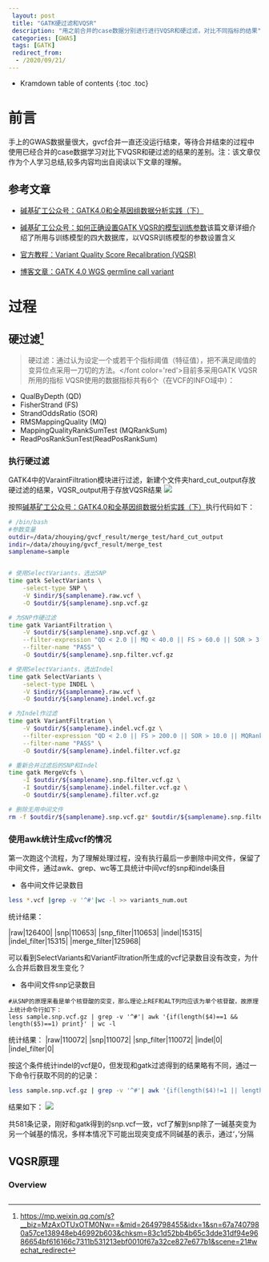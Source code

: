 ```yaml
---
 layout: post
 title: "GATK硬过滤和VQSR"
 description: "用之前合并的case数据分别进行进行VQSR和硬过滤，对比不同指标的结果"
 categories: [GWAS]
 tags: [GATK]
 redirect_from:
  - /2020/09/21/
---
```

 
 * Kramdown table of contents
 {:toc .toc}

# 前言
手上的GWAS数据量很大，gvcf合并一直还没运行结束，等待合并结束的过程中使用已经合并的case数据学习对比下VQSR和硬过滤的结果的差别。注：该文章仅作为个人学习总结,较多内容均出自阅读以下文章的理解。
## 参考文章

* [碱基矿工公众号：GATK4.0和全基因组数据分析实践（下）](https://mp.weixin.qq.com/s?__biz=MzAxOTUxOTM0Nw==&mid=2649798455&idx=1&sn=67a7407980a57ce138948eb46992b603&chksm=83c1d52bb4b65c3dde31df94e9686654bf616166c7311b531213ebf0010f67a32ce827e677b1&scene=21#wechat_redirect)

* [碱基矿工公众号：如何正确设置GATK VQSR的模型训练参数](https://zhuanlan.zhihu.com/p/40823886)该篇文章详细介绍了所用与训练模型的四大数据库，以VQSR训练模型的参数设置含义

* [官方教程：Variant Quality Score Recalibration (VQSR) ](https://gatk.broadinstitute.org/hc/en-us/articles/360035531612?id=39)

* [博客文章：GATK 4.0 WGS germline call variant](https://www.bioinfo-scrounger.com/archives/622/)

# 过程

## 硬过滤[^1]

> 硬过滤：通过认为设定一个或若干个指标阈值（特征值），把不满足阈值的变异位点采用一刀切的方法。</font color='red'>目前多采用GATK VQSR所用的指标 </font>VQSR使用的数据指标共有6个（在VCF的INFO域中）：
* QualByDepth (QD)
* FisherStrand (FS)
* StrandOddsRatio (SOR)
* RMSMappingQuality (MQ)
* MappingQualityRankSumTest (MQRankSum)
* ReadPosRankSunTest(ReadPosRankSum)

### 执行硬过滤

GATK4中的VaraintFiltration模块进行过滤，新建个文件夹hard_cut_output存放硬过滤的结果，VQSR_output用于存放VQSR结果
![](https://thumbnail0.baidupcs.com/thumbnail/98097627ckb7412f38ea932b5fa7d8a6?fid=1261248229-250528-479182591257260&rt=pr&sign=FDTAER-DCb740ccc5511e5e8fedcff06b081203-LZ5CZwkxJMnzLnJhp20G4SiG%2fEk%3d&expires=8h&chkbd=0&chkv=0&dp-logid=6138012908631883351&dp-callid=0&time=1600671600&size=c10000_u10000&quality=90&vuk=1261248229&ft=image)

按照[碱基矿工公众号：GATK4.0和全基因组数据分析实践（下）](https://mp.weixin.qq.com/s?__biz=MzAxOTUxOTM0Nw==&mid=2649798455&idx=1&sn=67a7407980a57ce138948eb46992b603&chksm=83c1d52bb4b65c3dde31df94e9686654bf616166c7311b531213ebf0010f67a32ce827e677b1&scene=21#wechat_redirect)执行代码如下：

~~~ bash
# /bin/bash
#参数变量
outdir=/data/zhouying/gvcf_result/merge_test/hard_cut_output
indir=/data/zhouying/gvcf_result/merge_test
samplename=sample


# 使用SelectVariants，选出SNP
time gatk SelectVariants \
    -select-type SNP \
    -V $indir/${samplename}.raw.vcf \
    -O $outdir/${samplename}.snp.vcf.gz

# 为SNP作硬过滤
time gatk VariantFiltration \
    -V $outdir/${samplename}.snp.vcf.gz \
    --filter-expression "QD < 2.0 || MQ < 40.0 || FS > 60.0 || SOR > 3.0 || MQRankSum < -12.5 || ReadPosRankSum < -8.0" \
    --filter-name "PASS" \
    -O $outdir/${samplename}.snp.filter.vcf.gz

# 使用SelectVariants，选出Indel
time gatk SelectVariants \
    -select-type INDEL \
    -V $indir/${samplename}.raw.vcf \
    -O $outdir/${samplename}.indel.vcf.gz

# 为Indel作过滤
time gatk VariantFiltration \
    -V $outdir/${samplename}.indel.vcf.gz \
    --filter-expression "QD < 2.0 || FS > 200.0 || SOR > 10.0 || MQRankSum < -12.5 || ReadPosRankSum < -8.0" \
    --filter-name "PASS" \
    -O $outdir/${samplename}.indel.filter.vcf.gz

# 重新合并过滤后的SNP和Indel
time gatk MergeVcfs \
    -I $outdir/${samplename}.snp.filter.vcf.gz \
    -I $outdir/${samplename}.indel.filter.vcf.gz \
    -O $outdir/${samplename}.filter.vcf.gz

# 删除无用中间文件
rm -f $outdir/${samplename}.snp.vcf.gz* $outdir/${samplename}.snp.filter.vcf.gz* $outdir/${samplename}.indel.vcf.gz* $outdir/${samplename}.indel.filter.vcf.gz*
~~~

### 使用awk统计生成vcf的情况
第一次跑这个流程，为了理解处理过程，没有执行最后一步删除中间文件，保留了中间文件，通过awk、grep、wc等工具统计中间vcf的snp和indel条目

* 各中间文件记录数目
~~~ bash
less *.vcf |grep -v '^#'|wc -l >> variants_num.out
~~~

统计结果：

|raw|126400|
|snp|110653|
|snp_filter|110653|
|indel|15315|
|indel_filter|15315|
|merge_filter|125968|

可以看到SelectVariants和VariantFiltration所生成的vcf记录数目没有改变，为什么合并后数目发生变化？

* 各中间文件snp记录数目

~~~
#从SNP的原理来看是单个核苷酸的突变，那么理论上REF和ALT列均应该为单个核苷酸，故原理上统计命令行如下：
less sample.snp.vcf.gz | grep -v '^#'| awk '{if(length($4)==1 && length($5)==1) print}' | wc -l
~~~

统计结果：
|raw|110072|
|snp|110072|
|snp_filter|110072|
|indel|0|
|indel_filter|0|

按这个条件统计indel的vcf是0，但发现和gatk过滤得到的结果略有不同，通过一下命令行获取不同的的记录：

~~~bash
less sample.snp.vcf.gz | grep -v '^#'| awk '{if(length($4)!=1 || length($5)!=1) print}' >> other_snp.out
~~~

结果如下：
![](https://thumbnail0.baidupcs.com/thumbnail/6ea213d18kcd5442c77658a1bb4673e1?fid=1261248229-250528-1051334885209464&rt=pr&sign=FDTAER-DCb740ccc5511e5e8fedcff06b081203-n2AgTYsC8X7W7w%2fYzdG51E%2fyMz0%3d&expires=8h&chkbd=0&chkv=0&dp-logid=6140434776801345937&dp-callid=0&time=1600682400&size=c10000_u10000&quality=90&vuk=1261248229&ft=image)

共581条记录，刚好和gatk得到的snp.vcf一致，vcf了解到snp除了一碱基突变为另一个碱基的情况，多样本情况下可能出现突变成不同碱基的表示，通过‘，’分隔


## VQSR原理

### Overview

## 

[^1]:<https://mp.weixin.qq.com/s?__biz=MzAxOTUxOTM0Nw==&mid=2649798455&idx=1&sn=67a7407980a57ce138948eb46992b603&chksm=83c1d52bb4b65c3dde31df94e9686654bf616166c7311b531213ebf0010f67a32ce827e677b1&scene=21#wechat_redirect>
